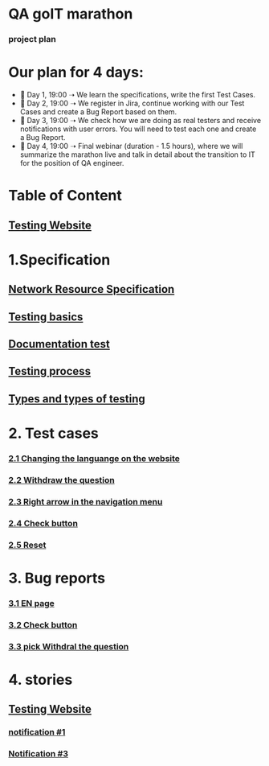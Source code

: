 # QA goIT marathon

### project plan

# Our plan for 4 days:
* 📌 Day 1, 19:00 ➝ We learn the specifications, write the first Test Cases.
* 📌 Day 2, 19:00 ➝ We register in Jira, continue working with our Test Cases and create a Bug Report based on them.
* 📌 Day 3, 19:00 ➝ We check how we are doing as real testers and receive notifications with user errors. You will need to test each one and create a Bug Report.
* 📌 Day 4, 19:00 ➝ Final webinar (duration - 1.5 hours), where we will summarize the marathon live and talk in detail about the transition to IT for the position of QA engineer.

# Table of Content
## [Testing Website](https://qa-autocheck-test.netlify.app/?token=d5fcc3783ba50fcac78b5a5ea8e4d69f6fe51ed8368bc618a58a846ad8b03a63&block=nop678917&ssid=64653721fab3d6b4a61cfff1&cookie_id=0c1a4eacd2a44d06a4c438d6b4022a6f&block_id=6430137f6358283e373277e4&leeloo_account_id=64653721fab3d6871d1cffec&utm_source=facebook&utm_medium=cpc&utm_campaign=23854716037160199%7CLV%2B%7C%2BPoland%2B%7C%2BMarathon%2BQA%2B%7C%2BAutoBid%2B%7C%2B23-40%2B%7C%2BNewCreo%7C23854716037150199%7Cmen%7C23854716037170199%7Cad1&fbclid=IwAR0leriYO8NOGfCTdkUmK9Q0SgjbYk09_Sd9F2cv-9Lg6MKM6Hw1FrA3Zn0_aem_th_ARdKP31-L3siP67_LzhFpz3d1nQV_JAQDExjMorB3mk6qogBGG7tMQW7TLNhVutr4Kkpdr6cwGWOg0CbQ_JXjzrS)
# 1.Specification
## [Network Resource Specification](https://faq-qa.m.goit.global/pl/?ssid=64653721fab3d6b4a61cfff1&cookie_id=0c1a4eacd2a44d06a4c438d6b4022a6f&block_id=6446d433d3ac67261ac974ec&leeloo_account_id=64653721fab3d6871d1cffec&utm_source=facebook&utm_medium=cpc&utm_campaign=23854716037160199%7CLV%2B%7C%2BPoland%2B%7C%2BMarathon%2BQA%2B%7C%2BAutoBid%2B%7C%2B23-40%2B%7C%2BNewCreo%7C23854716037150199%7Cmen%7C23854716037170199%7Cad1&fbclid=IwAR0leriYO8NOGfCTdkUmK9Q0SgjbYk09_Sd9F2cv-9Lg6MKM6Hw1FrA3Zn0_aem_th_ARdKP31-L3siP67_LzhFpz3d1nQV_JAQDExjMorB3mk6qogBGG7tMQW7TLNhVutr4Kkpdr6cwGWOg0CbQ_JXjzrS)
## [Testing basics](https://github.com/kubade220/QA-goIT-marathon/blob/7351d4fd326ebd93d50b03876c8356127e375027/Testing%20basics.pdf)
## [Documentation test](https://github.com/kubade220/QA-goIT-marathon/blob/37ba4b8b5204ea35bd3818c702dca702bfb94cd9/Documentation%20test.pdf)
## [Testing process](https://github.com/kubade220/QA-goIT-marathon/blob/37ba4b8b5204ea35bd3818c702dca702bfb94cd9/Testing%20process.pdf)
## [Types and types of testing](https://github.com/kubade220/QA-goIT-marathon/blob/37ba4b8b5204ea35bd3818c702dca702bfb94cd9/Types%20and%20types%20of%20testing.pdf)

# 2. Test cases
### [2.1 Changing the languange on the website](https://1drv.ms/i/s!Ags8E2N1JH7Pql65ZZBsUSAoL6Yr?e=HHmpPi)
### [2.2 Withdraw the question](https://1drv.ms/i/s!Ags8E2N1JH7Pql-vQwkia3E9NnTO?e=XSPcNH)
### [2.3 Right arrow in the navigation menu](https://1drv.ms/i/s!Ags8E2N1JH7PqmBhm4vr-8AANPfb?e=Sh2XhR)
### [2.4 Check button](https://1drv.ms/i/s!Ags8E2N1JH7PqmE10UFDCnqw2OWt?e=WjPmdq)
### [2.5 Reset ](https://1drv.ms/i/s!Ags8E2N1JH7PqmJhnkgHrHCIDn4U?e=4GpLVx)
# 3. Bug reports
### [3.1 EN page](https://1drv.ms/i/s!Ags8E2N1JH7PqmTydVZJrMpAQMFL?e=WZhvvZ)
### [3.2 Check button](https://1drv.ms/i/s!Ags8E2N1JH7PqmVKmOovGBWjSoQy?e=dATUwv)
### [3.3 pick Withdral the question](https://1drv.ms/i/s!Ags8E2N1JH7Pqmb9kFP8gePPoPob?e=sRotkW)
# 4. stories
## [Testing Website](https://pro-test.qa.m.goit.global)
### [notification #1](https://docs.google.com/spreadsheets/d/1i8bbOAJpQUZCQwoG2F52I5hkEX31LMBhe7hlMDCHank/edit?usp=sharing)
### [Notification #3](https://docs.google.com/spreadsheets/d/e/2PACX-1vRMws7dYSwCE-EhnhMLvdW-E16F5aFw--D_noYtWlp7XSpkDXmIG04gh5nnKzm9NA/pubhtml?gid=1943108804&single=true)
